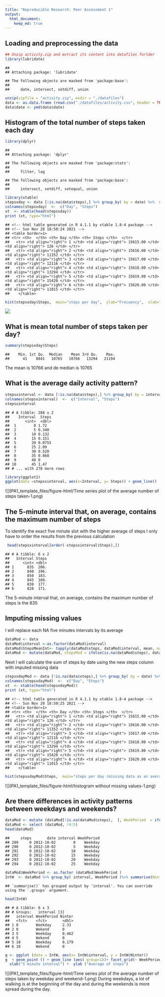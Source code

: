 ```yaml
---
title: "Reproducible Research: Peer Assessment 1"
output: 
  html_document:
    keep_md: true
---
```



## Loading and preprocessing the data


```r
## Unzip activity.zip and extract its content into datafiles forlder
library(lubridate)
```

```
## 
## Attaching package: 'lubridate'
```

```
## The following objects are masked from 'package:base':
## 
##     date, intersect, setdiff, union
```

```r
unzip(zipfile = "activity.zip", exdir = "./datafiles")
data <- as.data.frame (read.csv("./datafiles/activity.csv", header = TRUE))
data$date <- ymd(data$date)
```

## Histogram of the total number of steps taken each day


```r
library(dplyr)
```

```
## 
## Attaching package: 'dplyr'
```

```
## The following objects are masked from 'package:stats':
## 
##     filter, lag
```

```
## The following objects are masked from 'package:base':
## 
##     intersect, setdiff, setequal, union
```

```r
library(xtable)
stepsxday <- data [!is.na(data$steps),] %>% group_by( by = date) %>%  summarize (sum(steps, na.rm=TRUE))
colnames(stepsxday)  <-  c("Day", "Steps")
xt  <- xtable(head(stepsxday))
print (xt, type="html")
```

```
## <!-- html table generated in R 4.1.1 by xtable 1.8-4 package -->
## <!-- Sun Nov 28 18:50:24 2021 -->
## <table border=1>
## <tr> <th>  </th> <th> Day </th> <th> Steps </th>  </tr>
##   <tr> <td align="right"> 1 </td> <td align="right"> 15615.00 </td> <td align="right"> 126 </td> </tr>
##   <tr> <td align="right"> 2 </td> <td align="right"> 15616.00 </td> <td align="right"> 11352 </td> </tr>
##   <tr> <td align="right"> 3 </td> <td align="right"> 15617.00 </td> <td align="right"> 12116 </td> </tr>
##   <tr> <td align="right"> 4 </td> <td align="right"> 15618.00 </td> <td align="right"> 13294 </td> </tr>
##   <tr> <td align="right"> 5 </td> <td align="right"> 15619.00 </td> <td align="right"> 15420 </td> </tr>
##   <tr> <td align="right"> 6 </td> <td align="right"> 15620.00 </td> <td align="right"> 11015 </td> </tr>
##    </table>
```


```r
hist(stepsxday$Steps,  main="steps per day",  ylab="Frecuency",  xlab="Steps",  border="red", col="green", las=1,breaks=10, xlim = c(0, 25000))
```

![](PA1_template_files/figure-html/histogram-1.png)<!-- -->


## What is mean total number of steps taken per day?



```r
summary(stepsxday$Steps)  
```

```
##    Min. 1st Qu.  Median    Mean 3rd Qu.    Max. 
##      41    8841   10765   10766   13294   21194
```
The mean is 10766 and de median is 10765 

## What is the average daily activity pattern?


```r
stepsxinterval <- data [!is.na(data$steps),] %>% group_by( by = interval) %>%  summarize (mean(steps, na.rm=TRUE))
colnames(stepsxinterval)  <-  c("Interval", "Steps")
stepsxinterval 
```

```
## # A tibble: 288 x 2
##    Interval  Steps
##       <int>  <dbl>
##  1        0 1.72  
##  2        5 0.340 
##  3       10 0.132 
##  4       15 0.151 
##  5       20 0.0755
##  6       25 2.09  
##  7       30 0.528 
##  8       35 0.868 
##  9       40 0     
## 10       45 1.47  
## # ... with 278 more rows
```

```r
library(ggplot2)
ggplot(data =stepsxinterval, aes(x=Interval, y= Steps)) + geom_line()
```

![](PA1_template_files/figure-html/Time series plot of the average number of steps taken-1.png)<!-- -->

## The 5-minute interval that, on average, contains the maximum number of steps

To identify the exact five minute slot with the higher average of steps I only have to order the results from the previous calculation


```r
 head(stepsxinterval[order(-stepsxinterval$Steps),])
```

```
## # A tibble: 6 x 2
##   Interval Steps
##      <int> <dbl>
## 1      835  206.
## 2      840  196.
## 3      850  183.
## 4      845  180.
## 5      830  177.
## 6      820  171.
```
The 5-minute interval that, on average, contains the maximum number of steps is the 835

## Imputing missing values

I will replace each NA five minutes intervals by its average


```r
dataMod <- data
dataMod$interval <-as.factor(dataMod$interval)
dataMod$StepsMeanInt<- tapply(dataMod$steps, dataMod$interval, mean, na.rm = TRUE)
dataMod <- mutate(dataMod, stepsMod = ifelse(is.na(dataMod$steps), dataMod$StepsMeanInt, dataMod$steps))
```

Next I will calculate the sum of steps by date using the new steps column with  imputed missing data


```r
stepsxdayMod <- data [!is.na(data$steps),] %>% group_by( by = date) %>%  summarize (sum(steps, na.rm=TRUE))
colnames(stepsxdayMod)  <-  c("Day", "Steps")
xt  <- xtable(head(stepsxdayMod))
print (xt, type="html")
```

```
## <!-- html table generated in R 4.1.1 by xtable 1.8-4 package -->
## <!-- Sun Nov 28 18:50:25 2021 -->
## <table border=1>
## <tr> <th>  </th> <th> Day </th> <th> Steps </th>  </tr>
##   <tr> <td align="right"> 1 </td> <td align="right"> 15615.00 </td> <td align="right"> 126 </td> </tr>
##   <tr> <td align="right"> 2 </td> <td align="right"> 15616.00 </td> <td align="right"> 11352 </td> </tr>
##   <tr> <td align="right"> 3 </td> <td align="right"> 15617.00 </td> <td align="right"> 12116 </td> </tr>
##   <tr> <td align="right"> 4 </td> <td align="right"> 15618.00 </td> <td align="right"> 13294 </td> </tr>
##   <tr> <td align="right"> 5 </td> <td align="right"> 15619.00 </td> <td align="right"> 15420 </td> </tr>
##   <tr> <td align="right"> 6 </td> <td align="right"> 15620.00 </td> <td align="right"> 11015 </td> </tr>
##    </table>
```


```r
hist(stepsxdayMod$Steps,  main="steps per day (missing data as an average) ",  ylab="Frecuency",  xlab="Steps",  border="red", col="green", las=1,breaks=10, xlim = c(0, 25000))
```

![](PA1_template_files/figure-html/histogram without missing values-1.png)<!-- -->


## Are there differences in activity patterns between weekdays and weekends?


```r
dataMod <- mutate (dataMod[!is.na(dataMod$steps),  ], WeekPeriod  = ifelse(wday( date, week_start = 1)< 6 , "Weekday" , "Wekend") )
dataMod <- select (dataMod, !4:5)
head(dataMod)
```

```
##     steps       date interval WeekPeriod
## 289     0 2012-10-02        0    Weekday
## 290     0 2012-10-02        5    Weekday
## 291     0 2012-10-02       10    Weekday
## 292     0 2012-10-02       15    Weekday
## 293     0 2012-10-02       20    Weekday
## 294     0 2012-10-02       25    Weekday
```

```r
dataMod$WeekPeriod <- as.factor (dataMod$WeekPeriod )
IntW  <- dataMod %>% group_by( interval, WeekPeriod )%>% summarise(Ninter = mean(steps))
```

```
## `summarise()` has grouped output by 'interval'. You can override using the `.groups` argument.
```

```r
head(IntW)
```

```
## # A tibble: 6 x 3
## # Groups:   interval [3]
##   interval WeekPeriod Ninter
##   <fct>    <fct>       <dbl>
## 1 0        Weekday     2.33 
## 2 0        Wekend      0    
## 3 5        Weekday     0.462
## 4 5        Wekend      0    
## 5 10       Weekday     0.179
## 6 10       Wekend      0
```

```r
g <- ggplot (data = IntW, aes(x= IntW$interval, y = IntW$Ninter))
g  + geom_point () + geom_line (aes( group=1))+ facet_grid(~ WeekPeriod) + 
  xlab("5 minute interval") +  ylab ("Average of steps")
```

![](PA1_template_files/figure-html/Time series plot of the average number of steps taken by weekday and weekend-1.png)<!-- -->
During weekdays, a lot of walking is at the beginning of the day and during the weekends is more spread during the day.
